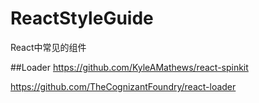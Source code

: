 # ReactStyleGuide
React中常见的组件

##Loader
https://github.com/KyleAMathews/react-spinkit

https://github.com/TheCognizantFoundry/react-loader
